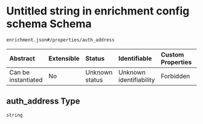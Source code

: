 # Untitled string in enrichment config schema Schema

```txt
enrichment.json#/properties/auth_address
```



| Abstract            | Extensible | Status         | Identifiable            | Custom Properties | Additional Properties | Access Restrictions | Defined In                                                         |
| :------------------ | :--------- | :------------- | :---------------------- | :---------------- | :-------------------- | :------------------ | :----------------------------------------------------------------- |
| Can be instantiated | No         | Unknown status | Unknown identifiability | Forbidden         | Allowed               | none                | [enrichment.json\*](../out/enrichment.json "open original schema") |

## auth\_address Type

`string`
